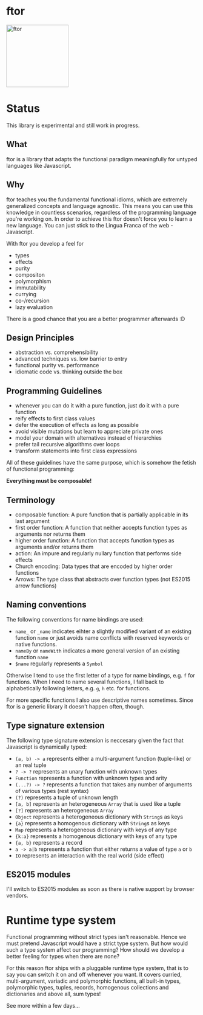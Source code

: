 ftor
====

<img src="https://i.stack.imgur.com/UqCPm.png?s=328&g=1" width="164" height="164" alt="ftor">

# Status

This library is experimental and still work in progress.

## What

ftor is a library that adapts the functional paradigm meaningfully for untyped languages like Javascript.

## Why

ftor teaches you the fundamental functional idioms, which are extremely generalized concepts and language agnostic. This means you can use this knowledge in countless scenarios, regardless of the programming language you're working on. In order to achieve this ftor doesn't force you to learn a new language. You can just stick to the Lingua Franca of the web - Javascript.

With ftor you develop a feel for

* types
* effects
* purity
* compositon
* polymorphism
* immutability
* currying
* co-/recursion
* lazy evaluation

There is a good chance that you are a better programmer afterwards :D

## Design Principles

* abstraction vs. comprehensibility
* advanced techniques vs. low barrier to entry
* functional purity vs. performance
* idiomatic code vs. thinking outside the box

## Programming Guidelines

* whenever you can do it with a pure function, just do it with a pure function
* reify effects to first class values
* defer the execution of effects as long as possible
* avoid visible mutations but learn to appreciate private ones
* model your domain with alternatives instead of hierarchies
* prefer tail recursive algorithms over loops
* transform statements into first class expressions


All of these guidelines have the same purpose, which is somehow the fetish of functional programming:

**Everything must be composable!**

## Terminology

* composable function: A pure function that is partially applicable in its last argument
* first order function: A function that neither accepts function types as arguments nor returns them
* higher order function: A function that accepts function types as arguments and/or returns them
* action: An impure and regularly nullary function that performs side effects
* Church encoding: Data types that are encoded by higher order functions
* Arrows: The type class that abstracts over function types (not ES2015 arrow functions)

## Naming conventions

The following conventions for name bindings are used:

* `name_` or `_name` indicates eihter a slightly modified variant of an existing function `name` or just avoids name conflicts with reserved keywords or native functions.
* `nameBy` or `nameWith` indicates a more general version of an existing function `name`
* `$name` regularly represents a `Symbol`

Otherwise I tend to use the first letter of a type for name bindings, e.g. `f` for functions. When I need to name several functions, I fall back to alphabetically following letters, e.g. `g`, `h` etc. for functions.

For more specific functions I also use descriptive names sometimes. Since ftor is a generic library it doesn't happen often, though.

## Type signature extension

The following type signature extension is neccesary given the fact that Javascript is dynamically typed:

* `(a, b) -> a` represents either a multi-argument function (tuple-like) or an real tuple
* `? -> ?` represents an unary function with unknown types
* `Function` represents a function with unknown types and arity
* `(...?) -> ?` represents a function that takes any number of arguments of various types (rest syntax)
* `(?)` represents a tuple of unknown length
* `[a, b]` represents an heterogeneous `Array` that is used like a tuple
* `[?]` represents an heterogeneous `Array`
* `Object` represents a heterogeneous dictionary with `String`s as keys
* `{a}` represents a homogenous dictionary with `String`s as keys
* `Map` represents a heterogeneous dictionary with keys of any type
* `{k:a}` represents a homogenous dictionary with keys of any type
* `{a, b}` represents a record
* `a -> a|b` represents a function that either returns a value of type `a` or `b`
* `IO` represents an interaction with the real world (side effect)

## ES2015 modules

I'll switch to ES2015 modules as soon as there is native support by browser vendors.

# Runtime type system

Functional programming without strict types isn't reasonable. Hence we must pretend Javascript would have a strict type system. But how would such a type system affect our programming? How should we develop a better feeling for types when there are none?

For this reason ftor ships with a pluggable runtime type system, that is to say you can switch it on and off whenever you want. It covers curried, multi-argument, variadic and polymorphic functions, all built-in types, polymorphic types, tuples, records, homogenous collections and dictionaries and above all, sum types!

See more within a few days...